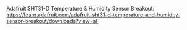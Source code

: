 Adafruit SHT31-D Temperature & Humidity Sensor Breakout: https://learn.adafruit.com/adafruit-sht31-d-temperature-and-humidity-sensor-breakout/downloads?view=all

